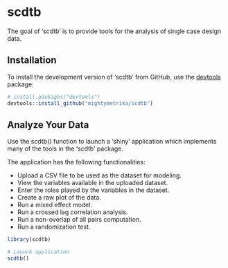 
<!-- README.md is generated from README.Rmd. Please edit that file -->

# scdtb

<!-- badges: start -->
<!-- badges: end -->

The goal of ‘scdtb’ is to provide tools for the analysis of single case
design data.

## Installation

To install the development version of ‘scdtb’ from GitHub, use the
[devtools](https://devtools.r-lib.org/) package:

``` r
# install.packages("devtools")
devtools::install_github("mightymetrika/scdtb")
```

## Analyze Your Data

Use the scdtb() function to launch a ‘shiny’ application which
implements many of the tools in the ‘scdtb’ package.

The application has the following functionalities:

- Upload a CSV file to be used as the dataset for modeling.
- View the variables available in the uploaded dataset.
- Enter the roles played by the variables in the dataset.
- Create a raw plot of the data.
- Run a mixed effect model.
- Run a crossed lag correlation analysis.
- Run a non-overlap of all pairs computation.
- Run a randomization test.

``` r
library(scdtb)

# Launch application
scdtb()
```
